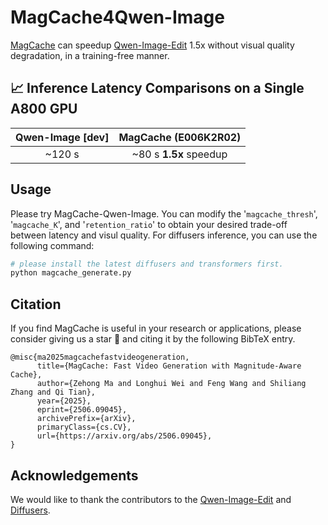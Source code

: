 <!-- ## **MagCache4Qwen-Image** -->
# MagCache4Qwen-Image

[MagCache](https://github.com/Zehong-Ma/MagCache) can speedup [Qwen-Image-Edit](https://github.com/QwenLM/Qwen-Image) 1.5x without visual quality degradation, in a training-free manner.


## 📈 Inference Latency Comparisons on a Single A800 GPU


|      Qwen-Image [dev]       |       MagCache (E006K2R02)  |   
|:-----------------------:|:--------------------:|
|         ~120 s           |     ~80 s   <b>1.5x</b> speedup          |


## Usage

Please try MagCache-Qwen-Image. You can modify the '`magcache_thresh`', '`magcache_K`', and '`retention_ratio`' to obtain your desired trade-off between latency and visul quality. For diffusers inference, you can use the following command:

```bash
# please install the latest diffusers and transformers first.
python magcache_generate.py
```

## Citation
If you find MagCache is useful in your research or applications, please consider giving us a star 🌟 and citing it by the following BibTeX entry.

```
@misc{ma2025magcachefastvideogeneration,
      title={MagCache: Fast Video Generation with Magnitude-Aware Cache}, 
      author={Zehong Ma and Longhui Wei and Feng Wang and Shiliang Zhang and Qi Tian},
      year={2025},
      eprint={2506.09045},
      archivePrefix={arXiv},
      primaryClass={cs.CV},
      url={https://arxiv.org/abs/2506.09045}, 
}
```

## Acknowledgements

We would like to thank the contributors to the [Qwen-Image-Edit](https://github.com/QwenLM/Qwen-Image) and [Diffusers](https://github.com/huggingface/diffusers).